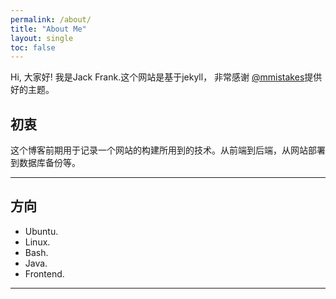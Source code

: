 ```yaml
---
permalink: /about/
title: "About Me"
layout: single
toc: false
---
```


Hi, 大家好!
我是Jack Frank.这个网站是基于jekyll， 非常感谢 [@mmistakes](https://github.com/mmistakes/minimal-mistakes)提供好的主题。
## 初衷

这个博客前期用于记录一个网站的构建所用到的技术。从前端到后端，从网站部署到数据库备份等。

---
## 方向

- Ubuntu.
- Linux.
- Bash.
- Java.
- Frontend.

---


